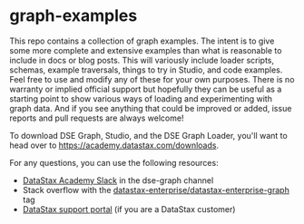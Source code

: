 # graph-examples

This repo contains a collection of graph examples.  The intent is to give some more complete and extensive examples than what is reasonable to include in docs or blog posts.  This will variously include loader scripts, schemas, example traversals, things to try in Studio, and code examples.  Feel free to use and modify any of these for your own purposes.  There is no warranty or implied official support but hopefully they can be useful as a starting point to show various ways of loading and experimenting with graph data.  And if you see anything that could be improved or added, issue reports and pull requests are always welcome!

To download DSE Graph, Studio, and the DSE Graph Loader, you'll want to head over to https://academy.datastax.com/downloads.

For any questions, you can use the following resources:

- [DataStax Academy Slack](https://academy.datastax.com/slack) in the dse-graph channel
- Stack overflow with the [datastax-enterprise/datastax-enterprise-graph](http://stackoverflow.com/questions/tagged/datastax-enterprise+datastax-enterprise-graph) tag
- [DataStax support portal](https://support.datastax.com) (if you are a DataStax customer)